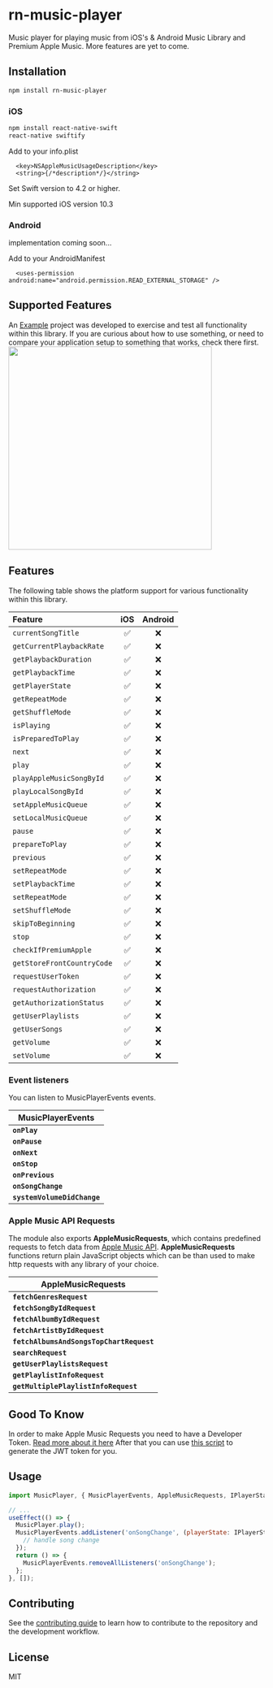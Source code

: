 # rn-music-player

Music player for playing music from iOS's & Android Music Library and Premium Apple Music.
More features are yet to come.


## Installation

```sh
npm install rn-music-player
```

### iOS

```sh
npm install react-native-swift
react-native swiftify
```

Add to your info.plist

```
  <key>NSAppleMusicUsageDescription</key>
  <string>{/*description*/}</string>
```

Set Swift version to 4.2 or higher.

Min supported iOS version 10.3

### Android

implementation coming soon...

Add to your AndroidManifest

```
  <uses-permission android:name="android.permission.READ_EXTERNAL_STORAGE" />
```


## Supported Features

An [Example](./example) project was developed to exercise and test all functionality within this library. If you are curious about how to use something, or need to compare your application setup to something that works, check there first.
<img src="https://user-images.githubusercontent.com/26821326/107419983-b1204000-6b18-11eb-80b1-cf31c899242a.png" width="400"/>

## Features

The following table shows the platform support for various functionality within this library.

| Feature                    | iOS | Android |
| :------------------------- | :-: | :-----: |
| `currentSongTitle`         | ✅  |   ❌    |
| `getCurrentPlaybackRate`   | ✅  |   ❌    |
| `getPlaybackDuration`      | ✅  |   ❌    |
| `getPlaybackTime`          | ✅  |   ❌    |
| `getPlayerState`           | ✅  |   ❌    |
| `getRepeatMode`            | ✅  |   ❌    |
| `getShuffleMode`           | ✅  |   ❌    |
| `isPlaying`                | ✅  |   ❌    |
| `isPreparedToPlay`         | ✅  |   ❌    |
| `next`                     | ✅  |   ❌    |
| `play`                     | ✅  |   ❌    |
| `playAppleMusicSongById`   | ✅  |   ❌    |
| `playLocalSongById`        | ✅  |   ❌    |
| `setAppleMusicQueue`       | ✅  |   ❌    |
| `setLocalMusicQueue`       | ✅  |   ❌    |
| `pause`                    | ✅  |   ❌    |
| `prepareToPlay`            | ✅  |   ❌    |
| `previous`                 | ✅  |   ❌    |
| `setRepeatMode`            | ✅  |   ❌    |
| `setPlaybackTime`          | ✅  |   ❌    |
| `setRepeatMode`            | ✅  |   ❌    |
| `setShuffleMode`           | ✅  |   ❌    |
| `skipToBeginning`          | ✅  |   ❌    |
| `stop`                     | ✅  |   ❌    |
| `checkIfPremiumApple`      | ✅  |   ❌    |
| `getStoreFrontCountryCode` | ✅  |   ❌    |
| `requestUserToken`         | ✅  |   ❌    |
| `requestAuthorization`     | ✅  |   ❌    |
| `getAuthorizationStatus`   | ✅  |   ❌    |
| `getUserPlaylists`         | ✅  |   ❌    |
| `getUserSongs`             | ✅  |   ❌    |
| `getVolume`                | ✅  |   ❌    |
| `setVolume`                | ✅  |   ❌    |

### Event listeners

You can listen to MusicPlayerEvents events.

| MusicPlayerEvents                       |
| ---------------------------------------- |
| **`onPlay`**                 |
| **`onPause`**               |
| **`onNext`**              |
| **`onStop`**             |
| **`onPrevious`** |
| **`onSongChange`**                      |
| **`systemVolumeDidChange`**            |
### Apple Music API Requests

The module also exports **AppleMusicRequests**, which contains predefined requests to fetch data from [Apple Music API](https://developer.apple.com/documentation/applemusicapi/).
**AppleMusicRequests** functions return plain JavaScript objects which can be than used to make http requests with any library of your choice.

| AppleMusicRequests                       |
| ---------------------------------------- |
| **`fetchGenresRequest`**                 |
| **`fetchSongByIdRequest`**               |
| **`fetchAlbumByIdRequest`**              |
| **`fetchArtistByIdRequest`**             |
| **`fetchAlbumsAndSongsTopChartRequest`** |
| **`searchRequest`**                      |
| **`getUserPlaylistsRequest`**            |
| **`getPlaylistInfoRequest`**             |
| **`getMultiplePlaylistInfoRequest`**     |

## Good To Know

In order to make Apple Music Requests you need to have a Developer Token. [Read more about it here](https://developer.apple.com/documentation/applemusicapi/getting_keys_and_creating_tokens)
After that you can use [this script](https://github.com/pelauimagineering/apple-music-token-generator) to generate the JWT token for you.

## Usage

```js
import MusicPlayer, { MusicPlayerEvents, AppleMusicRequests, IPlayerState } from 'rn-music-player';

// ...
useEffect(() => {
  MusicPlayer.play();
  MusicPlayerEvents.addListener('onSongChange', (playerState: IPlayerState) => {
    // handle song change
  });
  return () => {
    MusicPlayerEvents.removeAllListeners('onSongChange');
  };
}, []);
```

## Contributing

See the [contributing guide](CONTRIBUTING.md) to learn how to contribute to the repository and the development workflow.

## License

MIT
